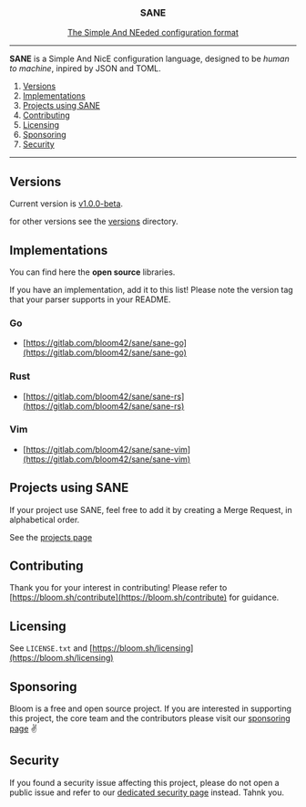 <p align="center">
  <h3 align="center">SANE</h3>
  <p align="center"><a href="https://gitlab.com/bloom42/sane">The Simple And NEeded configuration format</a></p>
</p>

--------

**SANE** is a Simple And NicE configuration language, designed to be *human to machine*, inpired by JSON and TOML.

1. [Versions](#versions)
2. [Implementations](#implementations)
3. [Projects using SANE](#projects-using-sane)
4. [Contributing](#contributing)
5. [Licensing](#licensing)
6. [Sponsoring](#sponsoring)
7. [Security](#security)

--------


## Versions

Current version is [v1.0.0-beta](https://gitlab.com/bloom42/sane/blob/master/versions/v1.0.0-beta.md).

for other versions see the [versions](https://gitlab.com/bloom42/sane/tree/master/versions) directory.


## Implementations

You can find here the **open source** libraries.

If you have an implementation, add it to this list! Please note the version tag that your parser
supports in your README.

### Go

* [https://gitlab.com/bloom42/sane/sane-go](https://gitlab.com/bloom42/sane/sane-go)

### Rust

* [https://gitlab.com/bloom42/sane/sane-rs](https://gitlab.com/bloom42/sane/sane-rs)

### Vim

* [https://gitlab.com/bloom42/sane/sane-vim](https://gitlab.com/bloom42/sane/sane-vim)


## Projects using SANE

If your project use SANE, feel free to add it by creating a Merge Request, in alphabetical order.

See the [projects page](pages/projects.md)



## Contributing

Thank you for your interest in contributing! Please refer to
[https://bloom.sh/contribute](https://bloom.sh/contribute) for guidance.



## Licensing

See `LICENSE.txt` and [https://bloom.sh/licensing](https://bloom.sh/licensing)


## Sponsoring

Bloom is a free and open source project. If you are interested in supporting this project, the core team
and the contributors please visit our
[sponsoring page](https://bloom.sh/become-a-sponsor) ✌️


## Security

If you found a security issue affecting this project, please do not open a public issue and refer to our
[dedicated security page](https://bloom.sh/security) instead. Tahnk you.
